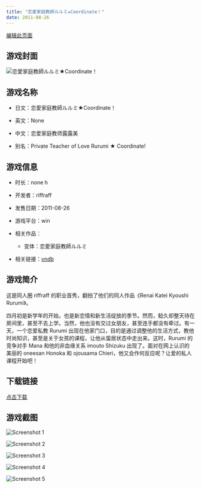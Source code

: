 ```yaml
---
title: "恋愛家庭教師ルルミ★Coordinate！"
date: 2011-08-26
---
```

[编辑此页面](https://github.com/ACG-3/ADV3-source/blob/main/source/_posts/%E6%81%8B%E6%84%9B%E5%AE%B6%E5%BA%AD%E6%95%99%E5%B8%AB%E3%83%AB%E3%83%AB%E3%83%9F%E2%98%85Coordinate%EF%BC%81.md)

## 游戏封面

![恋愛家庭教師ルルミ★Coordinate！](https%3A//pan.timero.xyz/onedrive/img_lib_001/%E6%81%8B%E6%84%9B%E5%AE%B6%E5%BA%AD%E6%95%99%E5%B8%AB%E3%83%AB%E3%83%AB%E3%83%9F%E2%98%85Coordinate%EF%BC%81_cover.avif)


## 游戏名称

- 日文：恋愛家庭教師ルルミ★Coordinate！
- 英文：None
- 中文：恋爱家庭教师露露美

- 别名：Private Teacher of Love Rurumi ★ Coordinate!


## 游戏信息

- 时长：none h
- 开发者：riffraff
- 发售日期：2011-08-26
- 游戏平台：win
- 相关作品：
   - 变体：恋愛家庭教師ルルミ

- 相关链接：[vndb](https://vndb.org/v7101)


## 游戏简介

这是同人圈 riffraff 的职业首秀，翻拍了他们的同人作品《Renai Katei Kyoushi Rurumi》。

四月初是新学年的开始，也是新恋情和新生活绽放的季节。然而，鲶久却整天待在房间里，甚至不去上学。当然，他也没有交过女朋友，甚至连手都没有牵过。有一天，一个恋爱私教 Rurumi 出现在他家门口，目的是通过调整他的生活方式，教他时尚知识，甚至是关于女孩的课程，让他从蛰居状态中走出来。这时，Rurumi 的竞争对手 Mana 和他的非血缘关系 imouto Shizuku 出现了。面对在网上认识的美丽的 oneesan Honoka 和 ojousama Chieri，他又会作何反应呢？让爱的私人课程开始吧！




## 下载链接

[点击下载](https://pan.timero.xyz/onedrive/adv_lib_001/%E6%81%8B%E6%84%9B%E5%AE%B6%E5%BA%AD%E6%95%99%E5%B8%AB%E3%83%AB%E3%83%AB%E3%83%9F%E2%98%85Coordinate%EF%BC%81)


## 游戏截图


![Screenshot 1](https%3A//pan.timero.xyz/onedrive/img_lib_001/%E6%81%8B%E6%84%9B%E5%AE%B6%E5%BA%AD%E6%95%99%E5%B8%AB%E3%83%AB%E3%83%AB%E3%83%9F%E2%98%85Coordinate%EF%BC%81_Screenshot_1.avif)

![Screenshot 2](https%3A//pan.timero.xyz/onedrive/img_lib_001/%E6%81%8B%E6%84%9B%E5%AE%B6%E5%BA%AD%E6%95%99%E5%B8%AB%E3%83%AB%E3%83%AB%E3%83%9F%E2%98%85Coordinate%EF%BC%81_Screenshot_2.avif)

![Screenshot 3](https%3A//pan.timero.xyz/onedrive/img_lib_001/%E6%81%8B%E6%84%9B%E5%AE%B6%E5%BA%AD%E6%95%99%E5%B8%AB%E3%83%AB%E3%83%AB%E3%83%9F%E2%98%85Coordinate%EF%BC%81_Screenshot_3.avif)

![Screenshot 4](https%3A//pan.timero.xyz/onedrive/img_lib_001/%E6%81%8B%E6%84%9B%E5%AE%B6%E5%BA%AD%E6%95%99%E5%B8%AB%E3%83%AB%E3%83%AB%E3%83%9F%E2%98%85Coordinate%EF%BC%81_Screenshot_4.avif)

![Screenshot 5](https%3A//pan.timero.xyz/onedrive/img_lib_001/%E6%81%8B%E6%84%9B%E5%AE%B6%E5%BA%AD%E6%95%99%E5%B8%AB%E3%83%AB%E3%83%AB%E3%83%9F%E2%98%85Coordinate%EF%BC%81_Screenshot_5.avif)


